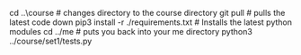 cd ..\course                       # changes directory to the course directory
git pull                           # pulls the latest code down
pip3 install -r ./requirements.txt  # Installs the latest python modules
cd ../me                           # puts you back into your me directory
python3 ../course/set1/tests.py 